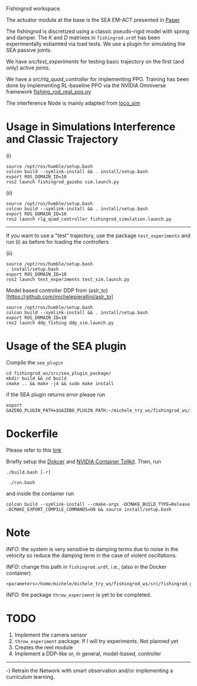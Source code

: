 Fishingrod workspace. 

The actuator module at the base is the SEA EM-ACT presented in [Paper](https://ieeexplore.ieee.org/abstract/document/10529546)

The fishingrod is discretized using a classic pseudo-rigid model with spring and damper.
The $K$ and $D$ matrixes in ```fishingrod.urdf``` has been experimentally estiamted via load tests. We use a plugin for simulating the SEA passive joints.

We have _src/test_experiments_ for testing basic trajectory on the first (and only) active joints.

We have a _src/rlq_quad_controller_ for implementing PPO.
Training has been done by implementing RL-baseline PPO via the NVIDIA Omniverse framework [fishing_rod_real_pos.py](https://github.com/michelepierallini/OmniIsaacGymEnvs/blob/main/omniisaacgymenvs/tasks/fishing_rod_real_pos.py)

The interference Node is mainly adapted from [loco_sim](https://github.com/CentroEPiaggio/locosim_ws)

# Usage in Simulations Interference and Classic Trajectory
(i)
```
source /opt/ros/humble/setup.bash
colcon build --symlink-install && . install/setup.bash
export ROS_DOMAIN_ID=10
ros2 launch fishingrod_gazebo sim.launch.py
 ```
(ii)
```
source /opt/ros/humble/setup.bash
colcon build --symlink-install && . install/setup.bash
export ROS_DOMAIN_ID=10
ros2 launch rlg_quad_controller fishingrod_simulation.launch.py
```
--------------------------------------------------------------------------------------------------------------

If you want to use a "test" trajectory, use the package `test_experiments` and run 
(i) as before for loading the controllers 

(ii) 
```
source /opt/ros/humble/setup.bash
. install/setup.bash
export ROS_DOMAIN_ID=10
ros2 launch test_experiments test_sim.launch.py
```

Model based controller DDP from (aslr_to)[https://github.com/michelepierallini/aslr_to]

```
source /opt/ros/humble/setup.bash
colcon build --symlink-install && . install/setup.bash
export ROS_DOMAIN_ID=10
ros2 launch ddp_fishing ddp_sim.launch.py 
```

# Usage of the SEA plugin

Compile the ```sea_plugin```

```
cd fishingrod_ws/src/sea_plugin_package/
mkdir build && cd build
cmake .. && make -j4 && sudo make install 
```

if the SEA plugin returns error please run 
``` 
export GAZEBO_PLUGIN_PATH=$GAZEBO_PLUGIN_PATH:~/michele_try_ws/fishingrod_ws/install/serial_elastic_plugin/lib

```

# Dockerfile 

Please refer to this [link](https://github.com/ddebenedittis/solo12_exp/tree/main)

Briefly setup the [Dokcer](https://docs.docker.com/engine/install/ubuntu/) and [NVIDIA Container Tollkit](https://docs.nvidia.com/datacenter/cloud-native/container-toolkit/latest/install-guide.html). Then, run
```
./build.bash [-r]
``` 
```
 ./run.bash
``` 
and inside the container  run
```
colcon build --symlink-install --cmake-args -DCMAKE_BUILD_TYPE=Release -DCMAKE_EXPORT_COMPILE_COMMANDS=ON && source install/setup.bash
```

# Note

*INFO*: the system is very sensitive to damping terms due to noise in the velocity so reduce the damping term in the case of violent oscillations.

*INFO*: change this path in ```fishingrod.urdf```, i.e., (also in the Docker container)
```
<parameters>/home/michele/michele_try_ws/fishingrod_ws/src/fishingrod_gazebo/config/fishingrod_gazebo_sim_jnt_PD.yaml</parameters> 
```

*INFO*: the package `throw_experiment` is yet to be completed.

# TODO

1) Implement the camera sensor 
2) `throw_experiment` package. If I will try experiments. Not planned yet
3) Creates the reel module
4) Implement a DDP-like or, in general, model-based, controller
-----------------------------------------------------------------------------------------------
-) Retrain the Network with smart observation and/or implementing a curriculum learning. 


